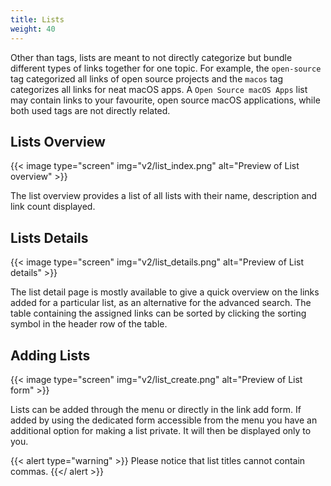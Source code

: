 ```yaml
---
title: Lists
weight: 40
---
```


Other than tags, lists are meant to not directly categorize but bundle different types of links together for one topic. For example, the `open-source` tag categorized all links of open source projects and the `macos` tag categorizes all links for neat macOS apps. A `Open Source macOS Apps` list may contain links to your favourite, open source macOS applications, while both used tags are not directly related.

## Lists Overview

{{< image type="screen" img="v2/list_index.png" alt="Preview of List overview" >}}

The list overview provides a list of all lists with their name, description and link count displayed.

## Lists Details

{{< image type="screen" img="v2/list_details.png" alt="Preview of List details" >}}

The list detail page is mostly available to give a quick overview on the links added for a particular list, as an alternative for the advanced search. The table containing the assigned links can be sorted by clicking the sorting symbol in the header row of the table.

## Adding Lists

{{< image type="screen" img="v2/list_create.png" alt="Preview of List form" >}}

Lists can be added through the menu or directly in the link add form. If added by using the dedicated form accessible from the menu you have an additional option for making a list private. It will then be displayed only to you.
 
{{< alert type="warning" >}}
Please notice that list titles cannot contain commas.
{{</ alert >}}
